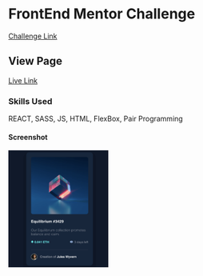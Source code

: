 
# FrontEnd Mentor Challenge

[Challenge Link](https://www.frontendmentor.io/solutions/reacthtmlsass-solution-for-nft-preview-challenge-OBTtJ6hhX)

## View Page

[Live Link](https://desireejoy.github.io/nft-preview/)

### Skills Used

REACT, SASS, JS, HTML, FlexBox, Pair Programming

#### Screenshot

<img src="NFTpreview.png" alt="Preview of CHallenge" width="200"/>

